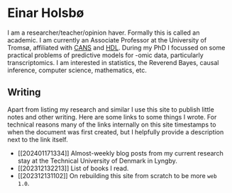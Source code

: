 # Einar Holsbø 
I am a researcher/teacher/opinion haver. Formally this is called an academic. I
am currently an Associate Professor at the University of Tromsø, affiliated
with [CANS](https://uit.no/research/cans) and
[HDL](https://uit-hdl.github.io/). During my PhD I focussed on some practical
problems of predictive models for -omic data, particularly transcriptomics. I
am interested in statistics, the Reverend Bayes, causal inference, computer
science, mathematics, etc. 

## Writing
Apart from listing my research and similar I use this site to publish little
notes and other writing. Here are some links to some things I wrote. For
technical reasons many of the links internally on this site timestamps to when
the document was first created, but I helpfully provide a description next to
the link itself.

* [[202401171334]] Almost-weekly blog posts from my current research stay at
  the Technical University of Denmark in Lyngby.
* [[202312132213]] List of books I read.
* [[202312131102]] On rebuilding this site from scratch to be more `web 1.0`.

